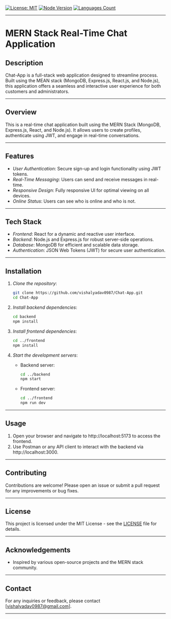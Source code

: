 
[![License: MIT](https://img.shields.io/badge/License-MIT-yellow.svg)](https://opensource.org/licenses/MIT)
[![Node Version](https://img.shields.io/badge/node.js-14.x%20|%2016.x%20|%2018.x-brightgreen)](https://nodejs.org/en/download/)
 <a href="https://img.shields.io/github/languages/count/vishalyadav0987/Chat-App">
    <img src="https://img.shields.io/github/languages/count/vishalyadav0987/Chat-App" alt="Languages Count"/>
  </a>

---

# MERN Stack Real-Time Chat Application


## Description

Chat-App is a full-stack web application designed to streamline process. Built using the MEAN stack (MongoDB, Express.js, React.js, and Node.js), this application offers a seamless and interactive user experience for both customers and administrators.

---


## Overview

This is a real-time chat application built using the MERN Stack (MongoDB, Express.js, React, and Node.js). It allows users to create profiles, authenticate using JWT, and engage in real-time conversations.

---

## Features

- *User Authentication*: Secure sign-up and login functionality using JWT tokens.
- *Real-Time Messaging*: Users can send and receive messages in real-time.
- *Responsive Design*: Fully responsive UI for optimal viewing on all devices.
- *Online Status*: Users can see who is online and who is not.

---

## Tech Stack

- *Frontend*: React for a dynamic and reactive user interface.
- *Backend*: Node.js and Express.js for robust server-side operations.
- *Database*: MongoDB for efficient and scalable data storage.
- *Authentication*: JSON Web Tokens (JWT) for secure user authentication.

---

## Installation

1. *Clone the repository*:
    ``` bash
    git clone https://github.com/vishalyadav0987/Chat-App.git
    cd Chat-App
    ```

2. *Install backend dependencies*:
    ``` bash
    cd backend
    npm install
    ```

3. *Install frontend dependencies*:
    ```bash
    cd ../frontend
    npm install
    ```

4. *Start the development servers*:
    - Backend server:
      ```bash
      cd ../backend
      npm start
      ```
    - Frontend server:
      ```bash
      cd ../frontend
      npm run dev
      ```

---

## Usage

1. Open your browser and navigate to http://localhost:5173 to access the frontend.
2. Use Postman or any API client to interact with the backend via http://localhost:3000.

---

## Contributing

Contributions are welcome! Please open an issue or submit a pull request for any improvements or bug fixes.

---

## License

This project is licensed under the MIT License - see the [LICENSE](LICENSE) file for details.

---

## Acknowledgements

- Inspired by various open-source projects and the MERN stack community.

---

## Contact

For any inquiries or feedback, please contact [vishalyadav0987@gmail.com].

---
